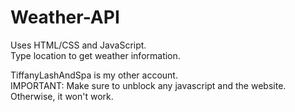 # Weather-API
Uses HTML/CSS and JavaScript.<br>
Type location to get weather information.<br>

TiffanyLashAndSpa is my other account.<br>
IMPORTANT: Make sure to unblock any javascript and the website. Otherwise, it won't work.

